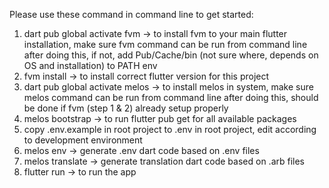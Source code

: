 Please use these command in command line to get started:

1. dart pub global activate fvm -> to install fvm to your main flutter installation, make sure fvm command can be run from command line after doing this, if not, add Pub/Cache/bin (not sure where, depends on OS and installation) to PATH env
2. fvm install -> to install correct flutter version for this project
3. dart pub global activate melos -> to install melos in system, make sure melos command can be run from command line after doing this, should be done if fvm (step 1 & 2) already setup properly
4. melos bootstrap -> to run flutter pub get for all available packages
5. copy .env.example in root project to .env in root project, edit according to development environment
6. melos env -> generate .env dart code based on .env files
7. melos translate -> generate translation dart code based on .arb files
8. flutter run -> to run the app